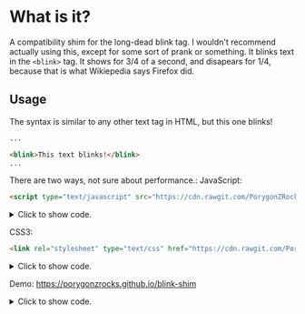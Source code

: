 # What is it?
A compatibility shim for the long-dead blink tag. I wouldn't recommend actually using this, except for some sort of prank or something.
It blinks text in the `<blink>` tag. It shows for 3/4 of a second, and disapears for 1/4, because that is what Wikiepedia says Firefox did.
## Usage
The syntax is similar to any other text tag in HTML, but this one blinks!
```html
...

<blink>This text blinks!</blink>
...
```
There are two ways, not sure about performance.:
JavaScript:
```html
<script type="text/javascript" src="https://cdn.rawgit.com/PorygonZRocks/blink-shim/82cf663c/blink-shim.js"></script>
```
  <details>
    <summary>Click to show code.</summary><p>
<!-- alternative placement of p shown above -->

```javascript
setInterval(function(){ 
    var blinkTags = document.getElementsByTagName('blink');
    for (var i = 0; i < blinkTags.length; i++) {
        blinkTags[i].style.visibility = "hidden";
    }
	setTimeout(function(){
		for (var i = 0; i < blinkTags.length; i++) {
        	blinkTags[i].style.visibility = "visible";
    	}  
    }, 250);
}, 750);
```

  </p></details>

CSS3:
```html
<link rel="stylesheet" type="text/css" href="https://cdn.rawgit.com/PorygonZRocks/blink-shim/5486ca43/blink-shim.css" />
```
  <details>
    <summary>Click to show code.</summary><p>
<!-- alternative placement of p shown above -->

```css
blink {
	animation-duration: 1s;
	animation-name: blinking;
	animation-iteration-count: infinite;
	animation-timing-function: steps(2, start);
}
@keyframes blinking {
75% {
		visibility: hidden;
	}
}
```

  </p></details>

Demo: https://porygonzrocks.github.io/blink-shim


  <details>
    <summary>Click to show code.</summary><p>
<!-- alternative placement of p shown above -->

```javascript
// including code
```

  </p></details>

